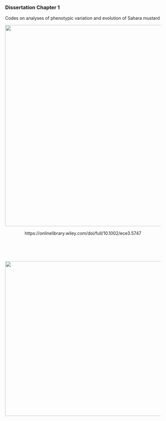 ### Dissertation Chapter 1
Codes on analyses of phenotypic variation and evolution of Sahara mustard

<p align="center">
  <img width="600" height="650" src="https://user-images.githubusercontent.com/70289096/92503783-f97cb000-f1be-11ea-8b96-505c00793964.png">
</p>




<p align="center"> https://onlinelibrary.wiley.com/doi/full/10.1002/ece3.5747 
<br />
<br />
<br />
<br />
<br />


<p align="center">
  <img width="800" height="500" src="https://user-images.githubusercontent.com/70289096/92504810-62185c80-f1c0-11ea-93cf-d0f6f6dc51af.png">
</p>
